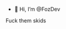 - 👋 Hi, I’m @FozDev

Fuck them skids

<!---
FozDev/DiscordTokenJoiner is a ✨ special ✨ repository because its `README.md` (this file) appears on your GitHub profile.
You can click the Preview link to take a look at your changes.
--->
